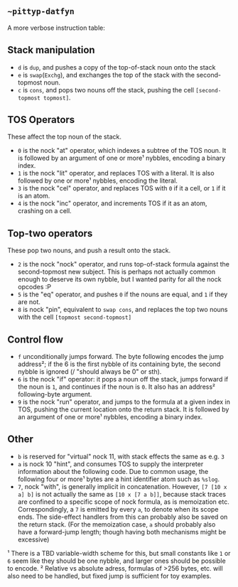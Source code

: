 ## `~pittyp-datfyn`
A more verbose instruction table:


## Stack manipulation

- `d` is `dup`, and pushes a copy of the top-of-stack noun onto the stack
- `e` is `swap`(`Exchg`), and exchanges the top of the stack with the second-topmost noun.
- `c` is `cons`, and pops two nouns off the stack, pushing the cell `[second-topmost topmost]`.

## TOS Operators

These affect the top noun of the stack.

- `0` is the nock "at" operator, which indexes a subtree of the TOS noun. It is followed by an argument of one or more¹ nybbles, encoding a binary index.
- `1` is the nock "lit" operator, and replaces TOS with a literal. It is also followed by one or more¹ nybbles, encoding the literal.
- `3` is the nock "cel" operator, and replaces TOS with `0` if it a cell, or `1` if it is an atom.
- `4` is the nock "inc" operator, and increments TOS if it as an atom, crashing on a cell.

## Top-two operators

These pop two nouns, and push a result onto the stack.

- `2` is the nock "nock" operator, and runs top-of-stack formula against the second-topmost new subject. This is perhaps not actually common enough to deserve its own nybble, but I wanted parity for all the nock opcodes :P
- `5` is the "eq" operator, and pushes `0` if the nouns are equal, and `1` if they are not.
- `8` is nock "pin", equivalent to `swap cons`, and replaces the top two nouns with the cell `[topmost second-topmost]`

## Control flow

- `f` unconditionally jumps forward. The byte following encodes the jump address²; if the 6 is the first nybble of its containing byte, the second nybble is ignored (/ "should always be 0" or sth).
- `6` is the nock "if" operator: it pops a noun off the stack, jumps forward if the noun is `1`, and continues if the noun is `0`. It also has an address² following-byte argument.
- `9` is the nock "run" operator, and jumps to the formula at a given index in TOS, pushing the current location onto the return stack. It is followed by an argument of one or more¹ nybbles, encoding a binary index.

## Other

- `b` is reserved for "virtual" nock 11, with stack effects the same as e.g. `3`
- `a` is nock 10 "hint", and consumes TOS to supply the interpreter information about the following code. Due to common usage, the following four or more¹ bytes are a hint identifier atom such as `%slog`.
- `7`, nock "with", is generally implicit in concatenation. However, `[7 [10 x a] b]` is not actually the same as `[10 x [7 a b]]`, because stack traces are confined to a specific scope of nock formula, as is memoization etc. Correspondingly, a `7` is emitted by every `a`, to denote when its scope ends. The side-effect handlers from this can probably also be saved on the return stack. (For the memoization case, `a` should probably also have a forward-jump length; though having both mechanisms might be excessive)

¹ There is a TBD variable-width scheme for this, but small constants like `1` or `6` seem like they should be one nybble, and larger ones should be possible to encode.
² Relative vs absolute adress, formulas of >256 bytes, etc. will also need to be handled, but fixed jump is sufficient for toy examples.
